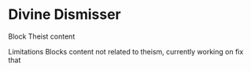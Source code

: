 # Divine Dismisser
Block Theist content

Limitations
Blocks content not related to theism, currently working on fix that